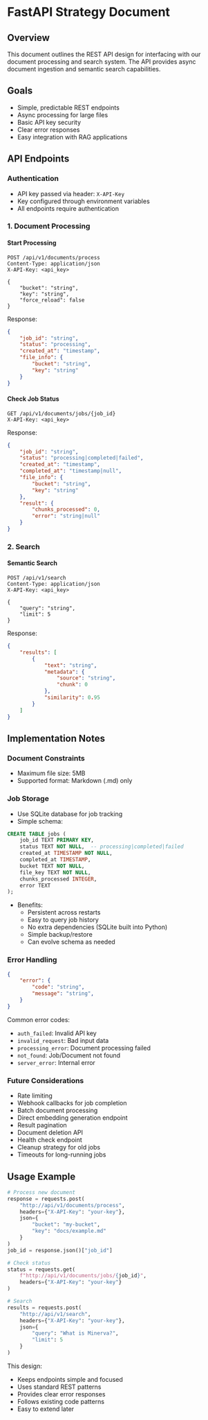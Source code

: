 # FastAPI Strategy Document

## Overview

This document outlines the REST API design for interfacing with our document processing and search system. The API provides async document ingestion and semantic search capabilities.

## Goals

- Simple, predictable REST endpoints
- Async processing for large files
- Basic API key security
- Clear error responses
- Easy integration with RAG applications

## API Endpoints

### Authentication
- API key passed via header: `X-API-Key`
- Key configured through environment variables
- All endpoints require authentication

### 1. Document Processing

#### Start Processing
```
POST /api/v1/documents/process
Content-Type: application/json
X-API-Key: <api_key>

{
    "bucket": "string",
    "key": "string",
    "force_reload": false
}
```

Response:
```json
{
    "job_id": "string",
    "status": "processing",
    "created_at": "timestamp",
    "file_info": {
        "bucket": "string",
        "key": "string"
    }
}
```

#### Check Job Status
```
GET /api/v1/documents/jobs/{job_id}
X-API-Key: <api_key>
```

Response:
```json
{
    "job_id": "string",
    "status": "processing|completed|failed",
    "created_at": "timestamp",
    "completed_at": "timestamp|null",
    "file_info": {
        "bucket": "string",
        "key": "string"
    },
    "result": {
        "chunks_processed": 0,
        "error": "string|null"
    }
}
```

### 2. Search

#### Semantic Search
```
POST /api/v1/search
Content-Type: application/json
X-API-Key: <api_key>

{
    "query": "string",
    "limit": 5
}
```

Response:
```json
{
    "results": [
        {
            "text": "string",
            "metadata": {
                "source": "string",
                "chunk": 0
            },
            "similarity": 0.95
        }
    ]
}
```

## Implementation Notes

### Document Constraints
- Maximum file size: 5MB
- Supported format: Markdown (.md) only

### Job Storage
- Use SQLite database for job tracking
- Simple schema:
```sql
CREATE TABLE jobs (
    job_id TEXT PRIMARY KEY,
    status TEXT NOT NULL,  -- processing|completed|failed
    created_at TIMESTAMP NOT NULL,
    completed_at TIMESTAMP,
    bucket TEXT NOT NULL,
    file_key TEXT NOT NULL,
    chunks_processed INTEGER,
    error TEXT
);
```
- Benefits:
  - Persistent across restarts
  - Easy to query job history
  - No extra dependencies (SQLite built into Python)
  - Simple backup/restore
  - Can evolve schema as needed

### Error Handling
```json
{
    "error": {
        "code": "string",
        "message": "string",
    }
}
```

Common error codes:
- `auth_failed`: Invalid API key
- `invalid_request`: Bad input data
- `processing_error`: Document processing failed
- `not_found`: Job/Document not found
- `server_error`: Internal error

### Future Considerations
- Rate limiting
- Webhook callbacks for job completion
- Batch document processing
- Direct embedding generation endpoint
- Result pagination
- Document deletion API
- Health check endpoint
- Cleanup strategy for old jobs
- Timeouts for long-running jobs

## Usage Example

```python
# Process new document
response = requests.post(
    "http://api/v1/documents/process",
    headers={"X-API-Key": "your-key"},
    json={
        "bucket": "my-bucket",
        "key": "docs/example.md"
    }
)
job_id = response.json()["job_id"]

# Check status
status = requests.get(
    f"http://api/v1/documents/jobs/{job_id}",
    headers={"X-API-Key": "your-key"}
)

# Search
results = requests.post(
    "http://api/v1/search",
    headers={"X-API-Key": "your-key"},
    json={
        "query": "What is Minerva?",
        "limit": 5
    }
)
```

This design:
- Keeps endpoints simple and focused
- Uses standard REST patterns
- Provides clear error responses
- Follows existing code patterns
- Easy to extend later
